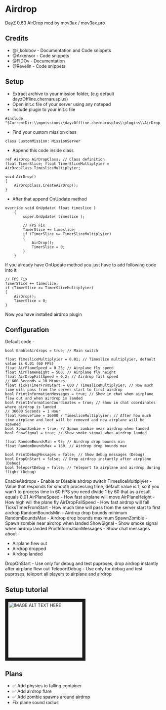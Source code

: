 # Airdrop
DayZ 0.63 AirDrop mod by mov3ax / mov3ax.pro

## Credits

* @i_kolobov - Documentation and Code snippets
* @Arkensor - Code snippets
* @FIDOv - Documentation
* @Revelin - Code snippets

## Setup

* Extract archive to your mission folder, (e.g default dayzOffline.chernarusplus)
* Open init.c file of your server using any notepad
* Include plugin to your init.c file

```
#include "$CurrentDir:\\mpmissions\\dayzOffline.chernarusplus\\plugins\\AirDrop.c"
```

* Find your custom mission class

```
class CustomMission: MissionServer
```

* Append this code inside class

```
ref AirDrop AirDropClass; // Class definition
float TimerSlice; float TimerSliceMultiplyier = AirDropClass.TimesliceMultiplyier;

void AirDrop()
{
	AirDropClass.CreateAirDrop();
}

```

* After that append OnUpdate method

```
override void OnUpdate( float timeslice )
	{
		super.OnUpdate( timeslice );

		// FPS Fix
		TimerSlice += timeslice;
		if (TimerSlice >= TimerSliceMultiplyier)
		{
			AirDrop();
			TimerSlice = 0;	
		}
	}
```

If you already have OnUpdate method you just have to add following code into it

```
// FPS Fix
TimerSlice += timeslice;
if (TimerSlice >= TimerSliceMultiplyier)
{
	AirDrop();
	TimerSlice = 0;	
}
```

Now you have installed airdrop plugin

## Configuration

Default code -

```
bool EnableAirdrops = true; // Main switch

float TimesliceMultiplyier = 0.01; // Timeslice multiplyier, default value is 0.01 (60 FPS)
float AirPlaneSpeed = 0.25; // Airplane fly speed 
float AirPlaneHeight = 500; // Airplane fly height 
float AirDropFallSpeed = 0.2; // Airdrop fall speed 
// 600 Seconds = 10 Minutes
float TicksTimerFromStart = 600 / TimesliceMultiplyier; // How much time will pass from the server start to first airdrop
bool PrintInformationMessages = true; // Show in chat when airplane flew out and when airdrop is landed
bool PrintInformationCoordinates = true; // Show in chat coordinates where airdrop is landed
// 36000 Seconds = 1 Hour
float RemoveTime = 36000 / TimesliceMultiplyier; // After how much time airplane and loot will be removed and new airplane will be spawned
bool SpawnZombie = true; // Spawn zombie near airdrop when landed
bool ShowSignal = true; // Show smoke signal when airdrop landed

float RandomBoundsMin = 95; // Airdrop drop bounds min
float RandomBoundsMax = 180; // Airdrop drop bounds max
	
bool PrintDebugMessages = false; // Show debug messages (Debug)
bool DropOnStart = false; // Drop airdrop instantly after airplane (Debug)
bool TeleportDebug = false; // Teleport to airplane and airdrop during flight (Debug)
```

EnableAirdrops - Enable or Disable airdrop switch
TimesliceMultiplyier - Value that responds for smooth processing time, default value is 1, so if you wan't to process time in 60 FPS you need divide 1 by 60 that as a result equals 0.01
AirPlaneSpeed - How fast airplane will move
AirPlaneHeight - How high will the plane fly
AirDropFallSpeed - How fast airdrop will fall
TicksTimerFromStart - How much time will pass from the server start to first airdrop
RandomBoundsMin - Airdrop drop bounds minimum
RandomBoundsMax - Airdrop drop bounds maximum
SpawnZombie - Spawn zombie near airdrop when landed
ShowSignal - Show smoke signal when airdrop landed
PrintInformationMessages - Show chat messages about -

* Airplane flew out
* Airdrop dropped
* Airdrop landed

DropOnStart - Use only for debug and test puproses, drop airdrop instantly after airplane flew out
TeleportDebug - Use only for debug and test puproses, teleport all players to airplane and airdrop

## Setup tutorial

<a href="http://www.youtube.com/watch?feature=player_embedded&v=YOUTUBE_VIDEO_ID_HERE
" target="_blank"><img src="http://img.youtube.com/vi/kYgzQY_wy94/0.jpg" 
alt="IMAGE ALT TEXT HERE" width="240" height="180" border="10" /></a>

## Plans

* ✅ Add physics to falling container
* ✅ Add airdrop flare
* ✅ Add zombie spawns around airdrop
* Fix plane sound radius
